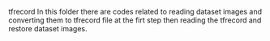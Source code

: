 tfrecord
In this folder there are codes related to reading dataset images and converting them to tfrecord file at the firt step then reading
the tfrecord and restore dataset images. 
